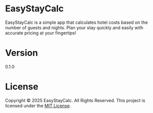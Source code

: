 # EasyStayCalc

EasyStayCalc is a simple app that calculates hotel costs based
on the number of guests and nights. Plan your stay quickly
and easily with accurate pricing at your fingertips!

# Version
0.1.0

# License
Copyright &copy; 2025 EasyStayCalc. All Rights Reserved. 
This project is licensed under the [MIT License](LICENSE.txt).